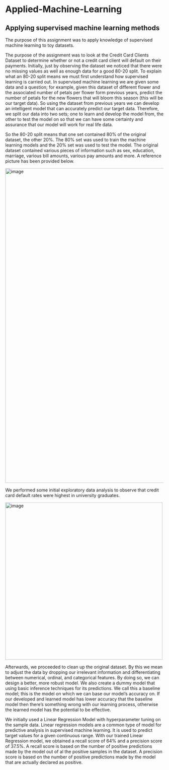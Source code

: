 # Applied-Machine-Learning
## Applying supervised machine learning methods

The purpose of this assignment was to apply knowledge of supervised machine learning to toy datasets. 

The purpose of the assignment was to look at the Credit Card Clients Dataset  to determine whether or not a credit card client will default on their payments. Initially, just by observing the dataset we noticed that there were no missing values as well as enough data for a good 80-20 split. To explain what an 80-20 split means we must first understand how supervised learning is carried out. In supervised machine learning we are given some data and a question; for example, given this dataset of different flower and the associated number of petals per flower form previous years, predict the number of petals for the new flowers that will bloom this season (this will be our target data). So using the dataset from previous years we can develop an intelligent model that can accurately predict our target data. Therefore, we split our data into two sets; one to learn and develop the model from, the other to test the model on so that we can have some certainty and assurance that our model will work for real life data. 

So the 80-20 split means that one set contained 80% of the original dataset, the other 20%. The 80% set was used to train the machine learning models and the 20% set was used to test the model. The original dataset contained various pieces of information such as sex, education, marriage, various bill amounts, various pay amounts and more. A reference picture has been provided below. 

<img width="1000" alt="image" src="https://user-images.githubusercontent.com/73089638/162645647-81cc62a7-3acc-4f9c-aab5-3682b245d7da.png">

We performed some initial exploratory data analysis to observe that credit card default rates were highest in university graduates.

<img width="500" alt="image" src="https://user-images.githubusercontent.com/73089638/162645723-06ce2374-fd13-4ce0-92cf-c01aff5ff808.png">


Afterwards, we proceeded to clean up the original dataset. By this we mean to adjust the data by dropping our irrelevant information and differentiating between numerical, ordinal, and categorical features. By doing so, we can design a better, more robust model. We also create a dummy model that using basic inference techniques for its predictions. We call this a baseline model; this is the model on which we can base our model’s accuracy on. If our developed and learned model has lower accuracy that the baseline model then there’s something wrong with our learning process, otherwise the learned model has the potential to be effective. 

We initially used a Linear Regression Model with hyperparameter tuning on the sample data. Linear regression models are a common type of model for predictive analysis in supervised machine learning. It is used to predict target values for a given continuous range. With our trained Linear Regression model, we obtained a recall score of 64% and a precision score of 37.5%. A recall score is based on the number of positive predictions made by the model out of al the positive samples in the dataset. A precision score is based on the number of positive predictions made by the model that are actually declared as positive. 

